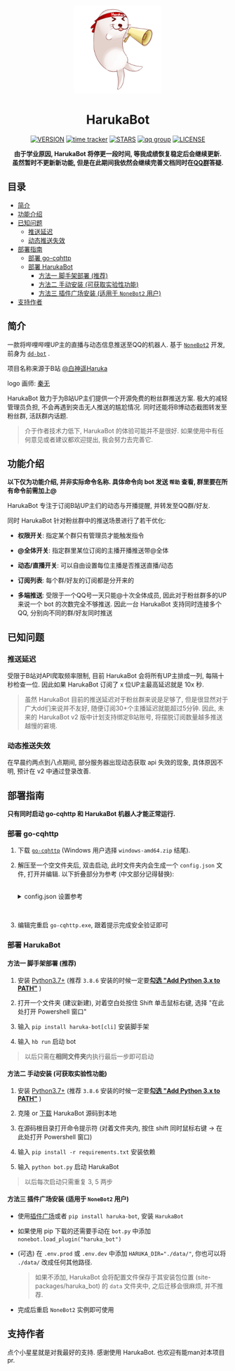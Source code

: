   
  
<div align="center">
  <img src="logo.png" width="200" height="200" alt="logo">
  
# HarukaBot
  
[![VERSION](https://img.shields.io/github/v/release/SK-415/HarukaBot )](https://github.com/SK-415/HarukaBot/releases/latest)
[![time tracker](https://wakatime.com/badge/github/SK-415/HarukaBot.svg )](https://wakatime.com/badge/github/SK-415/HarukaBot)
[![STARS](https://img.shields.io/github/stars/SK-415/HarukaBot )](https://github.com/SK-415/HarukaBot/stargazers)
[![qq group](https://img.shields.io/badge/QQ%E7%BE%A4-629574472-orange )](https://jq.qq.com/?_wv=1027&k=sHPbCRAd)
[![LICENSE](https://img.shields.io/github/license/SK-415/HarukaBot )](https://github.com/SK-415/HarukaBot/blob/master/LICENSE)
  
**由于学业原因, HarukaBot 将停更一段时间, 等我成绩恢复稳定后会继续更新.**  
**虽然暂时不更新新功能, 但是在此期间我依然会继续完善文档同时在[QQ群](https://jq.qq.com/?_wv=1027&k=DveS3XKI )答疑.**
  
</div>
  
##  目录
  
  
- [简介](#简介 )
- [功能介绍](#功能介绍 )
- [已知问题](#已知问题 )
  - [推送延迟](#推送延迟 )
  - [动态推送失效](#动态推送失效 )
- [部署指南](#部署指南 )
  - [部署 go-cqhttp](#部署-go-cqhttp )
  - [部署 HarukaBot](#部署-harukabot )
    - [方法一 脚手架部署 (推荐)](#方法一-脚手架部署-推荐 )
    - [方法二 手动安装 (可获取实验性功能)](#方法二-手动安装-可获取实验性功能 )
    - [方法三 插件广场安装 (适用于 `NoneBot2` 用户)](#方法三-插件广场安装-适用于-nonebot2-用户 )
- [支持作者](#支持作者 )
  
##  简介
  
  
一款将哔哩哔哩UP主的直播与动态信息推送至QQ的机器人. 基于 [`NoneBot2`](https://github.com/nonebot/nonebot2 ) 开发, 前身为 [`dd-bot`](https://github.com/SK-415/dd-bot ) .
  
项目名称来源于B站 [@白神遥Haruka](https://space.bilibili.com/477332594 )
  
logo 画师: [秦无](https://space.bilibili.com/4668826 )
  
HarukaBot 致力于为B站UP主们提供一个开源免费的粉丝群推送方案. 极大的减轻管理员负担, 不会再遇到突击无人推送的尴尬情况. 同时还能将B博动态截图转发至粉丝群, 活跃群内话题.
  
> 介于作者技术力低下, HarukaBot 的体验可能并不是很好. 如果使用中有任何意见或者建议都欢迎提出, 我会努力去完善它. 
  
##  功能介绍
  
  
**以下仅为功能介绍, 并非实际命令名称. 具体命令向 bot 发送 `帮助` 查看, 群里要在所有命令前需加上@**
  
HarukaBot 专注于订阅B站UP主们的动态与开播提醒, 并转发至QQ群/好友.
  
同时 HarukaBot 针对粉丝群中的推送场景进行了若干优化: 
  
- **权限开关**: 指定某个群只有管理员才能触发指令
  
- **@全体开关**: 指定群里某位订阅的主播开播推送带@全体
  
- **动态/直播开关**: 可以自由设置每位主播是否推送直播/动态
  
- **订阅列表**: 每个群/好友的订阅都是分开来的
  
- **多端推送**: 受限于一个QQ号一天只能@十次全体成员, 因此对于粉丝群多的UP来说一个 bot 的次数完全不够推送. 因此一台 HarukaBot 支持同时连接多个QQ, 分别向不同的群/好友同时推送
  
##  已知问题
  
  
###  推送延迟
  
  
受限于B站对API爬取频率限制, 目前 HarukaBot 会将所有UP主排成一列, 每隔十秒检查一位. 因此如果 HarukaBot 订阅了 x 位UP主最高延迟就是 10x 秒.
  
> 虽然 HarukaBot 目前的推送延迟对于粉丝群来说是足够了, 但是很显然对于广大dd们来说并不友好, 随便订阅30+个主播延迟就能超过5分钟. 
> 因此, 未来的 HarukaBot v2 版中计划支持绑定B站账号, 将摆脱订阅数量越多推送越慢的窘境.
  
###  动态推送失效
  
  
在早晨约两点到八点期间, 部分服务器出现动态获取 api 失效的现象, 具体原因不明, 预计在 v2 中通过登录改善.
  
##  部署指南
  
  
**只有同时启动 go-cqhttp 和 HarukaBot 机器人才能正常运行.**
  
###  部署 go-cqhttp
  
  
1. 下载 [`go-cqhttp`](https://github.com/Mrs4s/go-cqhttp/releases/latest ) (Windows 用户选择 `windows-amd64.zip` 结尾).
  
2. 解压至一个空文件夹后, 双击启动, 此时文件夹内会生成一个 `config.json` 文件, 打开并编辑. 
以下折叠部分为参考 (中文部分记得替换): 
  
	</br>
  
	<details>
	<summary>config.json 设置参考</summary>
  
	```json
	{
		"uin": 机器人QQ号,
		"password": "QQ密码",
		"encrypt_password": false,
		"password_encrypted": "",
		"enable_db": true,
		"access_token": "",
		"relogin": {
			"enabled": true,
			"relogin_delay": 3,
			"max_relogin_times": 0
		},
		"_rate_limit": {
			"enabled": false,
			"frequency": 1,
			"bucket_size": 1
		},
		"ignore_invalid_cqcode": false,
		"force_fragmented": false,
		"heartbeat_interval": 0,
		"http_config": {
			"enabled": false,
			"host": "0.0.0.0",
			"port": 5700,
			"timeout": 0,
			"post_urls": {}
		},
		"ws_config": {
			"enabled": false,
			"host": "0.0.0.0",
			"port": 6700
		},
		"ws_reverse_servers": [
			{
				"enabled": true,
				"reverse_url": "ws://127.0.0.1:8080/cqhttp/ws",
				"reverse_api_url": "",
				"reverse_event_url": "",
				"reverse_reconnect_interval": 3000
			}
		],
		"post_message_format": "string",
		"debug": false,
		"log_level": "",
		"web_ui": {
			"enabled": false,
			"host": "127.0.0.1",
			"web_ui_port": 9999,
			"web_input": false
		}
	}
	```
	</details>
  
</br>
  
3. 编辑完重启 `go-cqhttp.exe`, 跟着提示完成安全验证即可
  
###  部署 HarukaBot
  
  
####  方法一 脚手架部署 (推荐)
  
  
1. 安装 [Python3.7+](https://www.python.org/downloads/release/python-386/ ) (推荐 `3.8.6` 安装的时候一定要[**勾选 "Add Python 3.x to PATH"**](https://www.liaoxuefeng.com/wiki/1016959663602400/1016959856222624 ) )
  
2. 打开一个文件夹 (建议新建), 对着空白处按住 Shift 单击鼠标右键, 选择 "在此处打开 Powershell 窗口"
  
3. 输入 `pip install haruka-bot[cli]` 安装脚手架
  
4. 输入 `hb run` 启动 bot
  
> 以后只需在**相同文件夹**内执行最后一步即可启动
  
  
####  方法二 手动安装 (可获取实验性功能)
  
  
1. 安装 [Python3.7+](https://www.python.org/downloads/release/python-386/ ) (推荐 `3.8.6` 安装的时候一定要[**勾选 "Add Python 3.x to PATH"**](https://www.liaoxuefeng.com/wiki/1016959663602400/1016959856222624 ) )
  
2. 克隆 or [下载](https://github.com/SK-415/HarukaBot/releases/latest ) HarukaBot 源码到本地
  
3. 在源码根目录打开命令提示符 (对着文件夹内, 按住 shift 同时鼠标右键 -> 在此处打开 Powershell 窗口)
  
3. 输入 `pip install -r requirements.txt` 安装依赖
  
4. 输入 `python bot.py` 启动 HarukaBot
  
> 以后每次启动只需重复 3, 5 两步
  
####  方法三 插件广场安装 (适用于 `NoneBot2` 用户)
  
  
- 使用[插件广场](https://v2.nonebot.dev/plugin-store.html )或者 `pip install haruka-bot`, 安装 `HarukaBot`
  
- 如果使用 pip 下载的还需要手动在 `bot.py` 中添加 `nonebot.load_plugin("haruka_bot")`
  
- (可选) 在 `.env.prod` 或 `.env.dev` 中添加 `HARUKA_DIR="./data/"`, 你也可以将 `./data/` 改成任何其他路径. 
  > 如果不添加, HarukaBot 会将配置文件保存于其安装包位置 (site-packages/haruka_bot) 的 `data` 文件夹中, 之后迁移会很麻烦, 并不推荐.
  
- 完成后重启 `NoneBot2` 实例即可使用
  
##  支持作者
  
  
点个小星星就是对我最好的支持. 感谢使用 HarukaBot. 也欢迎有能man对本项目pr.
  